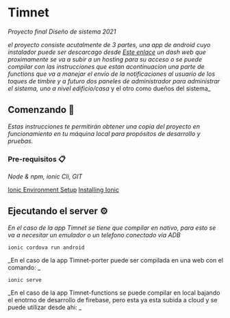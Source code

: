 # Timnet

_Proyecto final Diseño de sistema 2021_

_el proyecto consiste acutalmente de 3 partes, una app de android cuyo instalador puede ser descarcago desde [Este enlace](https://ionicframework.com/docs/intro/environment)
un dash web que proximamente se va a subir a un hosting para su acceso o se puede compilar con las instrucciones que estan acontinuacion
una parte de functions que va a manejar el envio de la notificaciones al usuario de los toques de timbre
y a futuro dos paneles de administrador para administrar el sistema, uno a nivel edificio/casa_ y el otro como dueños del sistema_

## Comenzando 🚀

_Estas instrucciones te permitirán obtener una copia del proyecto en funcionamiento en tu máquina local para propósitos de desarrollo y pruebas._

### Pre-requisitos 📋

_Node & npm, ionic Cli, GIT_

[Ionic Environment Setup](https://ionicframework.com/docs/intro/environment)
[Installing Ionic](https://ionicframework.com/docs/intro/cli)


## Ejecutando el server ⚙️

_En el caso de la app Timnet se tiene que compilar en nativo, para esto se va a necesitar un emulador o un telefono conectado via ADB_

```
ionic cordova run android
```
_En el caso de la app Timnet-porter puede ser compilada en una web con el comando: _

```
ionic serve
```

_En el caso de la app Timnet-functions se puede compilar en local bajando el enotrno de desarrollo de firebase, pero esta ya esta subida a cloud y se puede utilizar desde ahi: _


